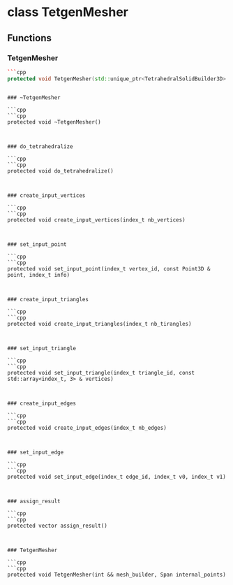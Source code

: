 # class TetgenMesher


## Functions

### TetgenMesher

```cpp
```cpp
protected void TetgenMesher(std::unique_ptr<TetrahedralSolidBuilder3D> && mesh_builder, Span internal_points)
```
```

### ~TetgenMesher

```cpp
```cpp
protected void ~TetgenMesher()
```
```


### do_tetrahedralize

```cpp
```cpp
protected void do_tetrahedralize()
```
```


### create_input_vertices

```cpp
```cpp
protected void create_input_vertices(index_t nb_vertices)
```
```


### set_input_point

```cpp
```cpp
protected void set_input_point(index_t vertex_id, const Point3D & point, index_t info)
```
```


### create_input_triangles

```cpp
```cpp
protected void create_input_triangles(index_t nb_tirangles)
```
```


### set_input_triangle

```cpp
```cpp
protected void set_input_triangle(index_t triangle_id, const std::array<index_t, 3> & vertices)
```
```


### create_input_edges

```cpp
```cpp
protected void create_input_edges(index_t nb_edges)
```
```


### set_input_edge

```cpp
```cpp
protected void set_input_edge(index_t edge_id, index_t v0, index_t v1)
```
```


### assign_result

```cpp
```cpp
protected vector assign_result()
```
```


### TetgenMesher

```cpp
```cpp
protected void TetgenMesher(int && mesh_builder, Span internal_points)
```
```





